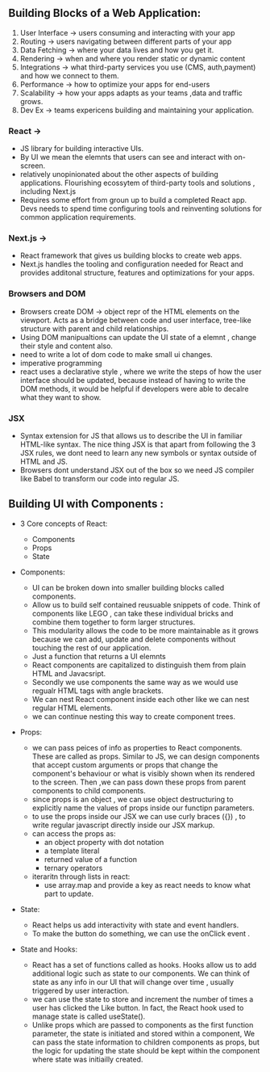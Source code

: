 ## Building Blocks of a Web Application:

1. User Interface -> users consuming and interacting with your app
2. Routing -> users navigating between different parts of your app
3. Data Fetching -> where your data lives and how you get it.
4. Rendering -> when and where you render static or dynamic content 
5. Integrations -> what third-party services you use (CMS, auth,payment) and how we connect to them.
6. Performance -> how to optimize your apps for end-users 
7. Scalability -> how your apps adapts as your teams ,data and traffic grows.
8. Dev Ex -> teams expericens building and maintaining your application.

### React ->

- JS library for building interactive UIs.
- By UI we mean the elemnts that users can see and interact with on-screen.
- relatively unopinionated about the other aspects of building applications. Flourishing ecossytem of third-party tools and solutions , including Next.js 
- Requires some effort from groun up to build a completed React app. Devs needs to spend time configuring tools and reinventing solutions for common application requirements.


### Next.js ->

- React framework that gives us building blocks to create web apps.
- Next.js handles the tooling and configuration needed for React and provides additonal structure, features and optimizations for your apps.

### Browsers and DOM 

- Browsers create DOM -> object repr of the HTML elements on the viewport. Acts as a bridge between code and user interface, tree-like structure with parent and child relationships.
- Using DOM manipualtions can update the UI state of a elemnt , change their style and content also.
- need to write a lot of dom code to make small ui changes.
- imperative programming 
- react uses a declarative style , where we write the steps of how the user interface should be updated, because instead of having to write the DOM methods, it would be helpful if developers were able to decalre what they want to show.

### JSX 

- Syntax extension for JS that allows us to describe the UI in familiar HTML-like syntax. The nice thing JSX is that apart from following the 3 JSX rules, we dont need to learn any new symbols or syntax outside of HTML and JS.
- Browsers dont understand JSX out of the box so we need JS compiler like Babel to transform our code into regular JS.


## Building UI with Components :

- 3 Core concepts of React:
  - Components 
  - Props 
  - State

- Components:
  - UI can be broken down into smaller building blocks called components.
  - Allow us to build self contained reusuable snippets of code. Think of components like LEGO , can take these individual bricks and combine them together to form larger structures.
  - This modularity allows the code to be more maintainable as it grows because we can add, update and delete components without touching the rest of our application.
  - Just a function that returns a UI elemnts
  - React components are capitalized to distinguish them from plain HTML and Javacsript.
  - Secondly we use components the same way as we would use regualr HTML tags with angle brackets.
  - We can nest React component inside each other like we can nest regular HTML elements.
  - we can continue nesting this way to create component trees. 

- Props:
  - we can pass peices of info as properties to React components. These are called as props. Similar to JS, we can design components that accept custom arguments or props that change the component's behaviour or what is visibly shown when its rendered to the screen. Then ,we can pass down these props from parent components to child components.
  - since props is an object , we can use object destructuring to explicitly name the values of props inside our functipn parameters.
  - to use the props inside our JSX we can use curly braces ({}) , to write regular javascript directly inside our JSX markup.
  - can access the props as:
    - an object property with dot notation
    - a template literal 
    - returned value of a function
    - ternary operators
  - iteraritn through lists in react:
    - use array.map and provide a key as react needs to know what part to update.
  
- State:
  - React helps us add interactivity with state and event handlers.
  - To make the button do something, we can use the onClick event .

- State and Hooks:
  -  React has a set of functions called as hooks. Hooks allow us to add additional logic such as state to our components. We can think of state as any info in our UI that will change over time , usually triggered by user interaction.
  - we can use the state to store and increment the number of times a user has clicked the Like button. In fact, the React hook used to manage state is called useState().
  - Unlike props which are passed to components as the first function parameter, the state is initiated and stored within a component, We can pass the state information to children components as props, but the logic for updating the state should be kept within the component where state was initiailly created.

